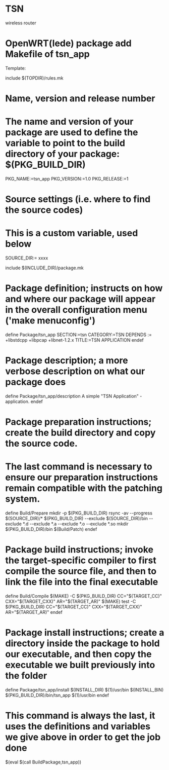 # TSN
wireless router

# OpenWRT(lede) package add Makefile of tsn_app

Template:

include $(TOPDIR)/rules.mk

# Name, version and release number
# The name and version of your package are used to define the variable to point to the build directory of your package: $(PKG_BUILD_DIR)
PKG_NAME:=tsn_app
PKG_VERSION:=1.0
PKG_RELEASE:=1

# Source settings (i.e. where to find the source codes)
# This is a custom variable, used below
SOURCE_DIR:= xxxx

include $(INCLUDE_DIR)/package.mk

# Package definition; instructs on how and where our package will appear in the overall configuration menu ('make menuconfig')
define Package/tsn_app
	SECTION:=tsn
	CATEGORY:=TSN
	DEPENDS := +libstdcpp +libpcap +libnet-1.2.x
	TITLE:=TSN APPLICATION
endef

# Package description; a more verbose description on what our package does
define Package/tsn_app/description
  A simple "TSN Application" -application.
endef

# Package preparation instructions; create the build directory and copy the source code. 
# The last command is necessary to ensure our preparation instructions remain compatible with the patching system.
define Build/Prepare
	mkdir -p $(PKG_BUILD_DIR)
	rsync -av --progress $(SOURCE_DIR)/* $(PKG_BUILD_DIR) --exclude $(SOURCE_DIR)/bin --exclude *.d --exclude *.a --exclude *.o --exclude *.so
	mkdir $(PKG_BUILD_DIR)/bin
	$(Build/Patch)
endef

# Package build instructions; invoke the target-specific compiler to first compile the source file, and then to link the file into the final executable
define Build/Compile
	$(MAKE) -C $(PKG_BUILD_DIR)  CC="$(TARGET_CC)" CXX="$(TARGET_CXX)" AR="$(TARGET_AR)"
	$(MAKE) test -C $(PKG_BUILD_DIR)  CC="$(TARGET_CC)" CXX="$(TARGET_CXX)" AR="$(TARGET_AR)"
endef

# Package install instructions; create a directory inside the package to hold our executable, and then copy the executable we built previously into the folder
define Package/tsn_app/install
	$(INSTALL_DIR) $(1)/usr/bin
	$(INSTALL_BIN) $(PKG_BUILD_DIR)/bin/tsn_app $(1)/usr/bin
endef

# This command is always the last, it uses the definitions and variables we give above in order to get the job done
$(eval $(call BuildPackage,tsn_app))
